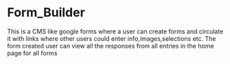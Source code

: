 # Form_Builder

This is a CMS like google forms where a user can create forms and circulate it with links where other users could enter info,images,selections etc.
The form created user can view all the responses from all entries in the home page for all forms

